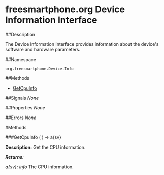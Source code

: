 
# freesmartphone.org Device Information Interface
            
##Description


The Device Information Interface provides information about the device's software and hardware parameters.


##Namespace


```org.freesmartphone.Device.Info```


##Methods

* [GetCpuInfo](#GetCpuInfo)


##Signals
*None*

##Properties
*None*

##Errors
*None*

#Methods

###<a name="GetCpuInfo">GetCpuInfo</a> ( ) &rarr; a{sv}


**Description:** Get the CPU information. 

***Returns:***

<i>a{sv}: info</i>
The CPU information. 



